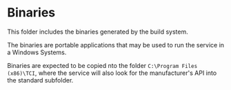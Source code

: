 # Binaries

This folder includes the binaries generated by the build system.

The binaries are portable applications that may be used to run the service in a Windows Systems.

Binaries are expected to be copied nto the folder `C:\Program Files (x86)\TCI`, where the service will also look for the manufacturer's API into the standard subfolder.